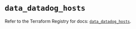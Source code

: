 # `data_datadog_hosts`

Refer to the Terraform Registry for docs: [`data_datadog_hosts`](https://registry.terraform.io/providers/datadog/datadog/3.75.0/docs/data-sources/hosts).
